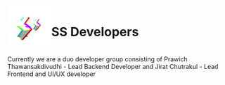 <div align="center" style="display: flex; align-items: center;">
    <img src="/assets/images/ssLogo.png" height="100" width="100" />
    <h1 style="font-weight: bold; margin: none; text-decoration: none;">SS Developers</h1>
</div>

Currently we are a duo developer group consisting of Prawich Thawansakdivudhi - Lead Backend Developer and Jirat Chutrakul - Lead Frontend and UI/UX developer

<!--

**Here are some ideas to get you started:**

🙋‍♀️ A short introduction - what is your organization all about?
🌈 Contribution guidelines - how can the community get involved?
👩‍💻 Useful resources - where can the community find your docs? Is there anything else the community should know?
🍿 Fun facts - what does your team eat for breakfast?
🧙 Remember, you can do mighty things with the power of [Markdown](https://docs.github.com/github/writing-on-github/getting-started-with-writing-and-formatting-on-github/basic-writing-and-formatting-syntax)
-->
